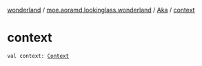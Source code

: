 [wonderland](../../index.md) / [moe.aoramd.lookinglass.wonderland](../index.md) / [Aka](index.md) / [context](./context.md)

# context

`val context: `[`Context`](https://developer.android.com/reference/android/content/Context.html)